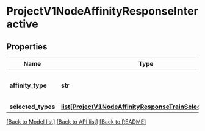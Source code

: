 # ProjectV1NodeAffinityResponseInteractive

## Properties
Name | Type | Description | Notes
------------ | ------------- | ------------- | -------------
**affinity_type** | **str** | The type of affinity of the jobs on the nodes. | [optional] 
**selected_types** | [**list[ProjectV1NodeAffinityResponseTrainSelectedTypes]**](ProjectV1NodeAffinityResponseTrainSelectedTypes.md) |  | 

[[Back to Model list]](../README.md#documentation-for-models) [[Back to API list]](../README.md#documentation-for-api-endpoints) [[Back to README]](../README.md)

